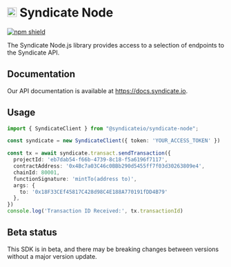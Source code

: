 # <img src="https://avatars.githubusercontent.com/u/76978866?s=200&v=4" width="22"> Syndicate Node

[![npm shield](https://img.shields.io/npm/v/@syndicateio/syndicate-node)](https://www.npmjs.com/package/@syndicateio/syndicate-node)

The Syndicate Node.js library provides access to a selection of endpoints to the Syndicate API.

## Documentation

Our API documentation is available at https://docs.syndicate.io.

## Usage

```typescript
import { SyndicateClient } from "@syndicateio/syndicate-node";

const syndicate = new SyndicateClient({ token: 'YOUR_ACCESS_TOKEN' })

const tx = await syndicate.transact.sendTransaction({
  projectId: 'eb7dab54-f66b-4739-8c18-f5a6196f7117',
  contractAddress: '0x4Bc7a03C46c0BBb290d5455ff7f03d30263809e4',
  chainId: 80001,
  functionSignature: 'mintTo(address to)',
  args: {
    to: '0x18F33CEf45817C428d98C4E188A770191fDD4B79'
  },
})
console.log('Transaction ID Received:', tx.transactionId)
```

## Beta status

This SDK is in beta, and there may be breaking changes between versions without a major version update.
